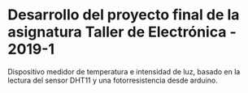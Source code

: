# Desarrollo del proyecto final de la asignatura Taller de Electrónica - 2019-1
Dispositivo medidor de temperatura e intensidad de luz, basado en la lectura del sensor DHT11 y una fotorresistencia desde arduino.


